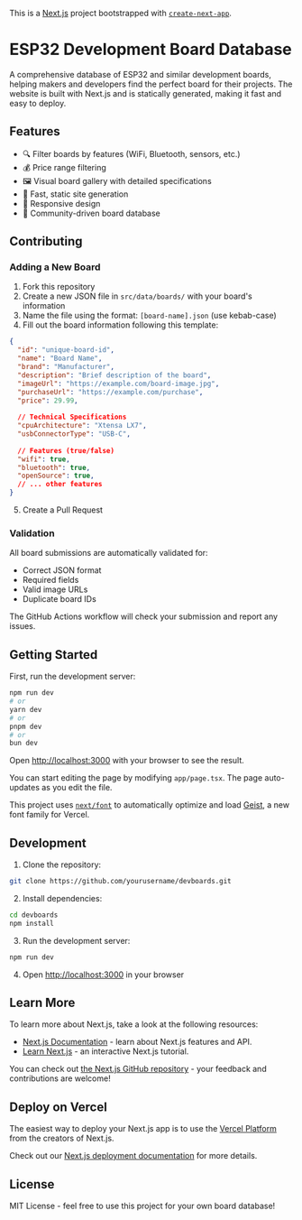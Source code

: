 This is a [Next.js](https://nextjs.org) project bootstrapped with [`create-next-app`](https://nextjs.org/docs/app/api-reference/cli/create-next-app).

# ESP32 Development Board Database

A comprehensive database of ESP32 and similar development boards, helping makers and developers find the perfect board for their projects. The website is built with Next.js and is statically generated, making it fast and easy to deploy.

## Features

- 🔍 Filter boards by features (WiFi, Bluetooth, sensors, etc.)
- 💰 Price range filtering
- 🖼️ Visual board gallery with detailed specifications
- 🚀 Fast, static site generation
- 📱 Responsive design
- 🤝 Community-driven board database

## Contributing

### Adding a New Board

1. Fork this repository
2. Create a new JSON file in `src/data/boards/` with your board's information
3. Name the file using the format: `[board-name].json` (use kebab-case)
4. Fill out the board information following this template:

```json
{
  "id": "unique-board-id",
  "name": "Board Name",
  "brand": "Manufacturer",
  "description": "Brief description of the board",
  "imageUrl": "https://example.com/board-image.jpg",
  "purchaseUrl": "https://example.com/purchase",
  "price": 29.99,
  
  // Technical Specifications
  "cpuArchitecture": "Xtensa LX7",
  "usbConnectorType": "USB-C",
  
  // Features (true/false)
  "wifi": true,
  "bluetooth": true,
  "openSource": true,
  // ... other features
}
```

5. Create a Pull Request

### Validation

All board submissions are automatically validated for:
- Correct JSON format
- Required fields
- Valid image URLs
- Duplicate board IDs

The GitHub Actions workflow will check your submission and report any issues.

## Getting Started

First, run the development server:

```bash
npm run dev
# or
yarn dev
# or
pnpm dev
# or
bun dev
```

Open [http://localhost:3000](http://localhost:3000) with your browser to see the result.

You can start editing the page by modifying `app/page.tsx`. The page auto-updates as you edit the file.

This project uses [`next/font`](https://nextjs.org/docs/app/building-your-application/optimizing/fonts) to automatically optimize and load [Geist](https://vercel.com/font), a new font family for Vercel.

## Development

1. Clone the repository:
```bash
git clone https://github.com/yourusername/devboards.git
```

2. Install dependencies:
```bash
cd devboards
npm install
```

3. Run the development server:
```bash
npm run dev
```

4. Open [http://localhost:3000](http://localhost:3000) in your browser

## Learn More

To learn more about Next.js, take a look at the following resources:

- [Next.js Documentation](https://nextjs.org/docs) - learn about Next.js features and API.
- [Learn Next.js](https://nextjs.org/learn) - an interactive Next.js tutorial.

You can check out [the Next.js GitHub repository](https://github.com/vercel/next.js) - your feedback and contributions are welcome!

## Deploy on Vercel

The easiest way to deploy your Next.js app is to use the [Vercel Platform](https://vercel.com/new?utm_medium=default-template&filter=next.js&utm_source=create-next-app&utm_campaign=create-next-app-readme) from the creators of Next.js.

Check out our [Next.js deployment documentation](https://nextjs.org/docs/app/building-your-application/deploying) for more details.

## License

MIT License - feel free to use this project for your own board database!
